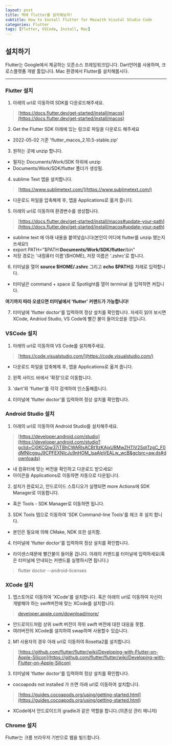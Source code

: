 ```yaml
---
layout: post
title: 맥에 flutter를 설치해보자!
subtitle: How to Install Flutter for Macwith Visutal Studio Code
categories: Flutter
tags: [Flutter, VSCode, Install, Mac]
---
```


## 설치하기 ##

Flutter는 Google에서 제공하는 오픈소스 프레임워크입니다. Dart언어를 사용하며, 크로스플랫폼 개발 툴입니다.
Mac 환경에서 Flutter를 설치해봅시다.

------------
### Flutter 설치 ###
  1. 아래의 url로 이동하여 SDK를 다운로드해주세요.
>
> [https://docs.flutter.dev/get-started/install/macos](https://docs.flutter.dev/get-started/install/macos)


2. Get the Flutter SDK 아래에 있는 링크로 파일을 다운로드 해주세요
* 2022-05-02 기준 'flutter_macos_2.10.5-stable.zip'

3. 원하는 곳에 unzip 합니다.</p>
* 필자는 Documents/Work/SDK 하위에 unzip
* Documents/Work/SDK/flutter 폴더가 생성됨.

4. sublime Text 앱을 설치합니다.
>
>[https://www.sublimetext.com/](https://www.sublimetext.com/)

* 다운로드 파일을 압축해제 후, 앱을 Applications로 옮겨 줍니다.

5. 아래의 url로 이동하여 환경변수를 생성합니다.
>
>[https://docs.flutter.dev/get-started/install/macos#update-your-path](https://docs.flutter.dev/get-started/install/macos#update-your-path)

* sublime text 에 아래 내용을 붙여넣습니다(본인이 어디에 flutter를 unzip 했는지 쓰세요!)
* export PATH="$PATH:**Documents/Work/SDK/flutter**/bin"
* 저장 경로는 '내컴퓨터 이름'($HOME), 저장 이름은 '.zshrc'로 합니다.

6. 터미널을 열어 **source $HOME/.zshrc** 그리고 **echo $PATH**를 차례로 입력합니다.
* 터미널은 command + space 로 Spotlight를 열어 terminal 을 입력하면 켜집니다.

**여기까지 따라 오셨으면 터미널에서 'flutter' 커맨드가 가능합니다!**

7. 터미널에 'flutter doctor'를 입력하여 정상 설치를 확인합니다. 
자세히 읽어 보시면 XCode, Andriod Studio, VS Code에 빨간 불이 들어오셨을 것입니다.



### VSCode 설치 ### 
1. 아래의 url로 이동하여 VS Code를 설치해주세요.
>
>[https://code.visualstudio.com/](https://code.visualstudio.com/)

* 다운로드 파일을 압축해제 후, 앱을 Applications로 옮겨 줍니다.

2. 왼쪽 사이드 바에서 '확장'으로 이동합니다.

3. 'dart'와 'flutter'를 각각 검색하여 인스톨해줍니다.

4. 터미널에 'flutter doctor'를 입력하여 정상 설치를 확인합니다.  


### Android Studio 설치 ### 
1. 아래의 url로 이동하여 Android Studio를 설치해주세요.
>
>[https://developer.android.com/studio](https://developer.android.com/studio?gclid=Cj0KCQjw37iTBhCWARIsACBt1IzKAjxURMwZHTlV2SqtTzgC_F0dMNIcgquJ9CPFEXNIcJu9nHOM_lsaAlpVEALw_wcB&gclsrc=aw.ds#downloads)

* 내 컴퓨터에 맞는 버전을 확인하고 다운로드 받으세요!
* 아이콘을 Applications로 이동하면 자동으로 다운됩니다.

2. 설치가 완료되고, 안드로이드 스튜디오가 실행되면 more Actions에 SDK Manager로 이동합니다.  
* 혹은 Tools - SDK Manager로 이동하면 됩니다.

3. SDK Tools 탭으로 이동하여 'SDK Command-line Tools'를 체크 후 설치 합니다.   
* 본인은 필요에 의해 CMake, NDK 또한 설치함.

4. 터미널에 'flutter doctor'를 입력하여 정상 설치를 확인합니다. 
* 라이센스때문에 빨간불이 들어올 겁니다. 아래의 커맨드를 터미널에 입력하세요(혹은 터미널에 안내되는 커맨드를 실행하시면 됩니다.)
>
>flutter doctor --android-licenses

  

### XCode 설치 ###
1. 앱스토어로 이동하여 'XCode'를 설치합니다. 혹은 아래의 url로 이동하여 자신이 개발해야 하는 swift버전에 맞는 XCode를 설치합니다.
>
>[developer.apple.com/download/more/](developer.apple.com/download/more/)

* 안드로이드처럼 상위 swift 버전이 하위 swift 버전에 대한 대응을 못함.
* 여러버전의 XCode를 설치하여 swap하며 사용할수 있습니다.

2. M1 사용자의 경우 아래 url로 이동하여 Rosetta2를 설치합니다. 
>
>[https://github.com/flutter/flutter/wiki/Developing-with-Flutter-on-Apple-Silicon](https://github.com/flutter/flutter/wiki/Developing-with-Flutter-on-Apple-Silicon)


3. 터미널에 'flutter doctor'를 입력하여 정상 설치를 확인합니다.
* cocoapods not installed 가 뜨면 아래 url로 이동하여 설치합니다.
>
>[https://guides.cocoapods.org/using/getting-started.html](https://guides.cocoapods.org/using/getting-started.html)

* XCode에서 안드로이드의 gradle과 같은 역할을 합니다.(의존성 관리 매니저)


### Chrome 설치 ### 
Flutter는 크롬 브라우저 기반으로 웹을 빌드합니다.

